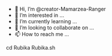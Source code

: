 - 👋 Hi, I’m @creator-Mamarzea-Ranger
- 👀 I’m interested in ...
- 🌱 I’m currently learning ...
- 💞️ I’m looking to collaborate on ...
- 📫 How to reach me ...

<!---
creator-Mamarzea-Ranger/creator-Mamarzea-Ranger is a ✨ special ✨ repository because its `README.md` (this file) appears on your GitHub profile.
You can click the Preview link to take a look at your changes.
--->
cd Rubika
Rubika.sh
